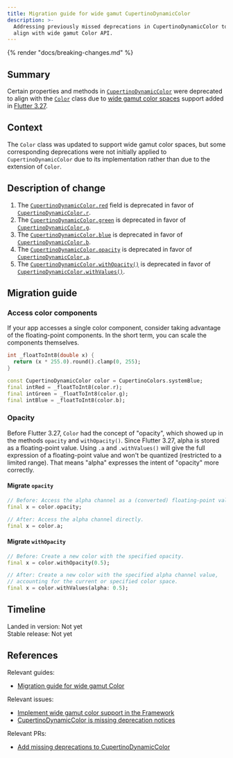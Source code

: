 ```yaml
---
title: Migration guide for wide gamut CupertinoDynamicColor
description: >-
  Addressing previously missed deprecations in CupertinoDynamicColor to
  align with wide gamut Color API.
---
```


{% render "docs/breaking-changes.md" %}

## Summary

Certain properties and methods in [`CupertinoDynamicColor`][] were deprecated
to align with the [`Color`][] class due to [wide gamut color spaces][] support
added in [Flutter 3.27][Migration guide for wide gamut Color].

## Context

The `Color` class was updated to support wide gamut color spaces, but some 
corresponding deprecations were not initially applied to 
`CupertinoDynamicColor` due to its implementation rather than due to
the extension of `Color`.

## Description of change

1.  The [`CupertinoDynamicColor.red`][] field is deprecated in
    favor of [`CupertinoDynamicColor.r`].
1.  The [`CupertinoDynamicColor.green`][] is deprecated in
    favor of [`CupertinoDynamicColor.g`].
1.  The [`CupertinoDynamicColor.blue`][] is deprecated in
    favor of [`CupertinoDynamicColor.b`].
1.  The [`CupertinoDynamicColor.opacity`][] is deprecated in
    favor of [`CupertinoDynamicColor.a`].
1.  The [`CupertinoDynamicColor.withOpacity()`][] is deprecated in
    favor of [`CupertinoDynamicColor.withValues()`].


## Migration guide

### Access color components

If your app accesses a single color component, consider
taking advantage of the floating-point components.
In the short term, you can scale the components themselves.

```dart
int _floatToInt8(double x) {
  return (x * 255.0).round().clamp(0, 255);
}

const CupertinoDynamicColor color = CupertinoColors.systemBlue;
final intRed = _floatToInt8(color.r);
final intGreen = _floatToInt8(color.g);
final intBlue = _floatToInt8(color.b);
```

### Opacity

Before Flutter 3.27, `Color` had the concept of "opacity", which showed up in the
methods `opacity` and `withOpacity()`. Since Flutter 3.27, alpha is stored as a
floating-point value. Using `.a` and `.withValues()` will give the full
expression of a floating-point value and won't be quantized (restricted to a
limited range). That means "alpha" expresses the intent of "opacity" more
correctly.

#### Migrate `opacity`

```dart
// Before: Access the alpha channel as a (converted) floating-point value.
final x = color.opacity;

// After: Access the alpha channel directly.
final x = color.a;
```

#### Migrate `withOpacity`

```dart
// Before: Create a new color with the specified opacity.
final x = color.withOpacity(0.5);

// After: Create a new color with the specified alpha channel value,
// accounting for the current or specified color space.
final x = color.withValues(alpha: 0.5);
```

## Timeline

Landed in version: Not yet<br>
Stable release: Not yet

## References

Relevant guides:

* [Migration guide for wide gamut Color][]

Relevant issues:

* [Implement wide gamut color support in the Framework][]
* [CupertinoDynamicColor is missing deprecation notices][]

Relevant PRs:

* [Add missing deprecations to CupertinoDynamicColor][]

[`Color`]: {{site.api}}/flutter/dart-ui/Color-class.html
[`CupertinoDynamicColor`]: {{site.api}}/flutter/cupertino/CupertinoDynamicColor-class.html
[wide gamut color spaces]: https://en.wikipedia.org/wiki/RGB_color_spaces
[`CupertinoDynamicColor.red`]: {{site.api}}/flutter/cupertino/CupertinoDynamicColor/red.html
[`CupertinoDynamicColor.r`]: {{site.api}}/flutter/cupertino/CupertinoDynamicColor/r.html
[`CupertinoDynamicColor.green`]: {{site.api}}/flutter/cupertino/CupertinoDynamicColor/green.html
[`CupertinoDynamicColor.g`]: {{site.api}}/flutter/cupertino/CupertinoDynamicColor/g.html
[`CupertinoDynamicColor.blue`]: {{site.api}}/flutter/cupertino/CupertinoDynamicColor/blue.html
[`CupertinoDynamicColor.b`]: {{site.api}}/flutter/cupertino/CupertinoDynamicColor/b.html
[`CupertinoDynamicColor.opacity`]: {{site.api}}/flutter/cupertino/CupertinoDynamicColor/opacity.html
[`CupertinoDynamicColor.a`]: {{site.api}}/flutter/cupertino/CupertinoDynamicColor/a.html
[`CupertinoDynamicColor.withOpacity()`]: {{site.api}}/flutter/cupertino/CupertinoDynamicColor/withOpacity.html
[`CupertinoDynamicColor.withValues()`]: {{site.api}}/flutter/cupertino/CupertinoDynamicColor/withValues.html
[Migration guide for wide gamut Color]: /release/breaking-changes/wide-gamut-framework
[Implement wide gamut color support in the Framework]: {{site.repo.flutter}}/issues/127855
[CupertinoDynamicColor is missing deprecation notices]: {{site.repo.flutter}}/issues/171059
[Add missing deprecations to CupertinoDynamicColor]: {{site.repo.flutter}}/pull/171160
